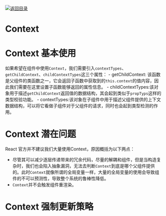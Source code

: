 



[![返回目录](https://parg.co/UY3)](https://parg.co/bWg)




# Context


# Context 基本使用


如果希望在组件中使用`Context`，我们需要引入`contextTypes`、`getChildContext`、`childContextTypes`这三个属性：
- getChildContext: 该函数是父组件的类函数之一，它会返回子函数中获取到的`this.context`的值内容，因此我们需要在这里设置子函数能够返回的属性信息。
- childContextTypes:该对象用于描述`getChildContext`返回值的数据结构，其会起到类似于`propTyps`这样的类型校验功能。
- contextTypes:该对象在子组件中用于描述父组件提供的上下文数据结构，可以将它看做子组件对于父组件的请求，同时也会起到类型检测的作用。


# Context 潜在问题


React 官方并不建议我们大量使用Context，原因概括为以下两点：
- 尽管其可以减少逐层传递带来的冗余代码，尽量的解耦和组件，但是当构造复杂时，我们也会陷入抽象漏洞，无法去判断`Context`到底是哪个父组件提供的。此时`Context`就像所谓的全局变量一样，大量的全局变量的使用会导致组件的不可以预测性，导致整个系统的鲁棒性降低。
- `Context`并不会触发组件重渲染。


# Context 强制更新策略

